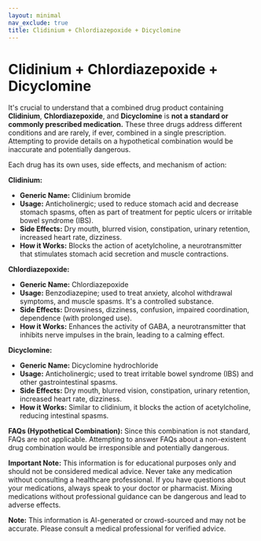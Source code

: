 ```yaml
---
layout: minimal
nav_exclude: true
title: Clidinium + Chlordiazepoxide + Dicyclomine
---
```


# Clidinium + Chlordiazepoxide + Dicyclomine

It's crucial to understand that a combined drug product containing **Clidinium**, **Chlordiazepoxide**, and **Dicyclomine** is **not a standard or commonly prescribed medication.**  These three drugs address different conditions and are rarely, if ever, combined in a single prescription.  Attempting to provide details on a hypothetical combination would be inaccurate and potentially dangerous.

Each drug has its own uses, side effects, and mechanism of action:

**Clidinium:**

* **Generic Name:** Clidinium bromide
* **Usage:**  Anticholinergic; used to reduce stomach acid and decrease stomach spasms, often as part of treatment for peptic ulcers or irritable bowel syndrome (IBS).
* **Side Effects:** Dry mouth, blurred vision, constipation, urinary retention, increased heart rate, dizziness.
* **How it Works:** Blocks the action of acetylcholine, a neurotransmitter that stimulates stomach acid secretion and muscle contractions.

**Chlordiazepoxide:**

* **Generic Name:** Chlordiazepoxide
* **Usage:** Benzodiazepine; used to treat anxiety, alcohol withdrawal symptoms, and muscle spasms.  It's a controlled substance.
* **Side Effects:** Drowsiness, dizziness, confusion, impaired coordination, dependence (with prolonged use).
* **How it Works:** Enhances the activity of GABA, a neurotransmitter that inhibits nerve impulses in the brain, leading to a calming effect.

**Dicyclomine:**

* **Generic Name:** Dicyclomine hydrochloride
* **Usage:** Anticholinergic; used to treat irritable bowel syndrome (IBS) and other gastrointestinal spasms.
* **Side Effects:** Dry mouth, blurred vision, constipation, urinary retention, increased heart rate, dizziness.
* **How it Works:** Similar to clidinium, it blocks the action of acetylcholine, reducing intestinal spasms.


**FAQs (Hypothetical Combination):**  Since this combination is not standard, FAQs are not applicable.  Attempting to answer FAQs about a non-existent drug combination would be irresponsible and potentially dangerous.


**Important Note:**  This information is for educational purposes only and should not be considered medical advice.  Never take any medication without consulting a healthcare professional.  If you have questions about your medications, always speak to your doctor or pharmacist.  Mixing medications without professional guidance can be dangerous and lead to adverse effects.


**Note:** This information is AI-generated or crowd-sourced and may not be accurate. Please consult a medical professional for verified advice.